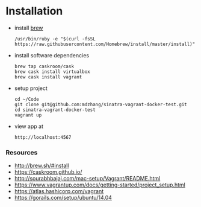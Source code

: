 # Installation

- install [brew](http://brew.sh/#install)

    ```
    /usr/bin/ruby -e "$(curl -fsSL https://raw.githubusercontent.com/Homebrew/install/master/install)"
    ```

- install software dependencies

    ```
    brew tap caskroom/cask
    brew cask install virtualbox
    brew cask install vagrant
    ```

- setup project

    ```
    cd ~/Code
    git clone git@github.com:mdzhang/sinatra-vagrant-docker-test.git
    cd sinatra-vagrant-docker-test
    vagrant up
    ```

- view app at

    ```
    http://localhost:4567
    ```

### Resources

- http://brew.sh/#install
- https://caskroom.github.io/
- http://sourabhbajaj.com/mac-setup/Vagrant/README.html
- https://www.vagrantup.com/docs/getting-started/project_setup.html
- https://atlas.hashicorp.com/vagrant
- https://gorails.com/setup/ubuntu/14.04